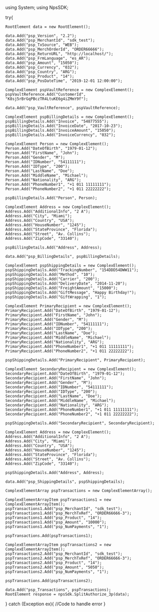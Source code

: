 using System;
using NpsSDK;

try{

    RootElement data = new RootElement();

    data.Add("psp_Version", "2.2");
    data.Add("psp_MerchantId", "sdk_test");
    data.Add("psp_TxSource", "WEB");
    data.Add("psp_MerchOrderId", "ORDER66666");
    data.Add("psp_ReturnURL", "http://localhost/");
    data.Add("psp_FrmLanguage", "es_AR");
    data.Add("psp_Amount", "15050");
    data.Add("psp_Currency", "032");
    data.Add("psp_Country", "ARG");
    data.Add("psp_Product", "14");
    data.Add("psp_PosDateTime", "2019-12-01 12:00:00");

    ComplexElement pspVaultReference = new ComplexElement();
    pspVaultReference.Add("CustomerId", "K8sj5rBrGqPBczTR4LtuKE6g4iZMmY9f");

    data.Add("psp_VaultReference", pspVaultReference);

    ComplexElement pspBillingDetails = new ComplexElement();
    pspBillingDetails.Add("Invoice", "54877555");
    pspBillingDetails.Add("InvoiceDate", "2017-10-23");
    pspBillingDetails.Add("InvoiceAmount", "15050");
    pspBillingDetails.Add("InvoiceCurrency", "032");

    ComplexElement Person = new ComplexElement();
    Person.Add("DateOfBirth", "1979-01-12");
    Person.Add("FirstName", "John");
    Person.Add("Gender", "M");
    Person.Add("IDNumber", "54111111");
    Person.Add("IDType", "200");
    Person.Add("LastName", "Doe");
    Person.Add("MiddleName", "Michael");
    Person.Add("Nationality", "ARG");
    Person.Add("PhoneNumber1", "+1 011 11111111");
    Person.Add("PhoneNumber2", "+1 011 22222222");

    pspBillingDetails.Add("Person", Person);

    ComplexElement Address = new ComplexElement();
    Address.Add("AdditionalInfo", "2 A");
    Address.Add("City", "Miami");
    Address.Add("Country", "USA");
    Address.Add("HouseNumber", "1245");
    Address.Add("StateProvince", "Florida");
    Address.Add("Street", "Av. Collins");
    Address.Add("ZipCode", "33140");

    pspBillingDetails.Add("Address", Address);

    data.Add("psp_BillingDetails", pspBillingDetails);

    ComplexElement pspShippingDetails = new ComplexElement();
    pspShippingDetails.Add("TrackingNumber", "154DDD54DWW11");
    pspShippingDetails.Add("Method", "10");
    pspShippingDetails.Add("Carrier", "200");
    pspShippingDetails.Add("DeliveryDate", "2014-11-20");
    pspShippingDetails.Add("FreightAmount", "15000");
    pspShippingDetails.Add("GiftMessage", "Happy Birthday!");
    pspShippingDetails.Add("GiftWrapping", "1");

    ComplexElement PrimaryRecipient = new ComplexElement();
    PrimaryRecipient.Add("DateOfBirth", "1979-01-12");
    PrimaryRecipient.Add("FirstName", "John");
    PrimaryRecipient.Add("Gender", "M");
    PrimaryRecipient.Add("IDNumber", "54111111");
    PrimaryRecipient.Add("IDType", "200");
    PrimaryRecipient.Add("LastName", "Doe");
    PrimaryRecipient.Add("MiddleName", "Michael");
    PrimaryRecipient.Add("Nationality", "ARG");
    PrimaryRecipient.Add("PhoneNumber1", "+1 011 11111111");
    PrimaryRecipient.Add("PhoneNumber2", "+1 011 22222222");

    pspShippingDetails.Add("PrimaryRecipient", PrimaryRecipient);

    ComplexElement SecondaryRecipient = new ComplexElement();
    SecondaryRecipient.Add("DateOfBirth", "1979-01-12");
    SecondaryRecipient.Add("FirstName", "John");
    SecondaryRecipient.Add("Gender", "M");
    SecondaryRecipient.Add("IDNumber", "54111111");
    SecondaryRecipient.Add("IDType", "200");
    SecondaryRecipient.Add("LastName", "Doe");
    SecondaryRecipient.Add("MiddleName", "Michael");
    SecondaryRecipient.Add("Nationality", "ARG");
    SecondaryRecipient.Add("PhoneNumber1", "+1 011 11111111");
    SecondaryRecipient.Add("PhoneNumber2", "+1 011 22222222");

    pspShippingDetails.Add("SecondaryRecipient", SecondaryRecipient);

    ComplexElement Address = new ComplexElement();
    Address.Add("AdditionalInfo", "2 A");
    Address.Add("City", "Miami");
    Address.Add("Country", "USA");
    Address.Add("HouseNumber", "1245");
    Address.Add("StateProvince", "Florida");
    Address.Add("Street", "Av. Collins");
    Address.Add("ZipCode", "33140");

    pspShippingDetails.Add("Address", Address);

    data.Add("psp_ShippingDetails", pspShippingDetails);

    ComplexElementArray pspTransactions = new ComplexElementArray();

    ComplexElementArrayItem pspTransactions1 = new ComplexElementArrayItem();
    pspTransactions1.Add("psp_MerchantId", "sdk_test");
    pspTransactions1.Add("psp_MerchTxRef", "ORDER66666-3");
    pspTransactions1.Add("psp_Product", "14");
    pspTransactions1.Add("psp_Amount", "10000");
    pspTransactions1.Add("psp_NumPayments", "1");

    pspTransactions.Add(pspTransactions1);

    ComplexElementArrayItem pspTransactions2 = new ComplexElementArrayItem();
    pspTransactions2.Add("psp_MerchantId", "sdk_test");
    pspTransactions2.Add("psp_MerchTxRef", "ORDER66666-3");
    pspTransactions2.Add("psp_Product", "14");
    pspTransactions2.Add("psp_Amount", "5050");
    pspTransactions2.Add("psp_NumPayments", "1");

    pspTransactions.Add(pspTransactions2);

    data.Add("psp_Transactions", pspTransactions);
    RootElement response = npsSdk.SplitAuthorize_3p(data);

}
catch (Exception ex){
    //Code to handle error
}

